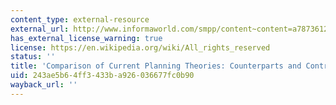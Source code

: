 ```yaml
---
content_type: external-resource
external_url: http://www.informaworld.com/smpp/content~content=a787361255~db=all
has_external_license_warning: true
license: https://en.wikipedia.org/wiki/All_rights_reserved
status: ''
title: 'Comparison of Current Planning Theories: Counterparts and Contradictions'
uid: 243ae5b6-4ff3-433b-a926-036677fc0b90
wayback_url: ''
---
```


